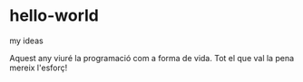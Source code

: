 # hello-world

my ideas

Aquest any viuré la programació com a forma de vida. Tot el que val la pena mereix l'esforç! 
